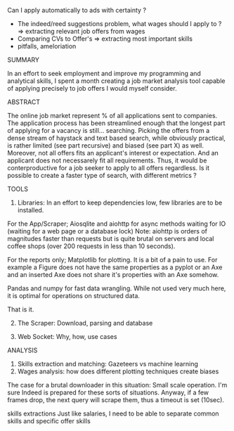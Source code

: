 Can I apply automatically to ads with certainty ?
- The indeed/reed suggestions problem, what wages should I apply to ?
    => extracting relevant job offers from wages
- Comparing CVs to Offer's 
    => extracting most important skills 
- pitfalls, ameloriation 


SUMMARY

In an effort to seek employment and improve my programming and analytical skills, I spent a month creating a job market analysis tool capable of applying precisely to job offers I would myself consider.

ABSTRACT 

The online job market represent % of all applications sent to companies. The application process has been streamlined enough that the longest part of applying for a vacancy is still... searching. Picking the offers from a dense stream of haystack and text based search, while obviously practical, is rather limited (see part recursive) and biased (see part X) as well.
Moreover, not all offers fits an applicant's interest or expectation. And an applicant does not necessarely fit all requirements. Thus, it would be conterproductive for a job seeker to apply to all offers regardless.
Is it possible to create a faster type of search, with different metrics ?

TOOLS

1. Libraries:
In an effort to keep dependencies low, few libraries are to be installed.

For the App/Scraper;
Aiosqlite and aiohttp for async methods waiting for IO (waiting for a web page or a database lock)
Note: aiohttp is orders of magnitudes faster than requests but is quite brutal on servers and local coffee shops (over 200 requests in less than 10 seconds). 

For the reports only;
Matplotlib for plotting. It is a bit of a pain to use. For example a Figure does not have the same properties as a pyplot or an Axe and an inserted Axe does not share it's properties with an Axe somehow. 

Pandas and numpy for fast data wrangling. While not used very much here, it is optimal for operations on structured data. 

That is it.

2. The Scraper:
Download, parsing and database

3. Web Socket:
Why, how, use cases

ANALYSIS

1. Skills extraction and matching:
Gazeteers vs machine learning
2. Wages analysis:
how does different plotting techniques create biases





The case for a brutal downloader in this situation:
Small scale operation. I'm sure Indeed is prepared for these sorts of situations. 
Anyway, if a few frames drop, the next query will scrape them, thus a timeout is set (10sec). 


skills extractions 
Just like salaries, I need to be able to separate common skills and specific offer skills 
